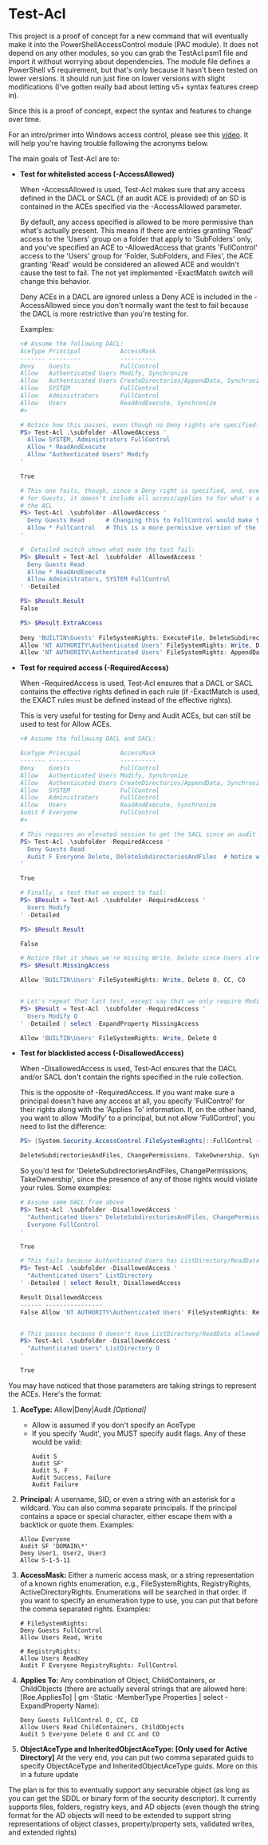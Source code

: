 # Test-Acl
This project is a proof of concept for a new command that will eventually make it into the PowerShellAccessControl module (PAC module). It does not depend on any other modules, so you can grab the TestAcl.psm1 file and import it without worrying about dependencies. The module file defines a PowerShell v5 requirement, but that's only because it hasn't been tested on lower versions. It should run just fine on lower versions with slight modifications (I've gotten really bad about letting v5+ syntax features creep in).

Since this is a proof of concept, expect the syntax and features to change over time.

For an intro/primer into Windows access control, please see this [video](https://www.youtube.com/watch?v=G4bptl-H8PU&t=2s). It will help you're having trouble following the acronyms below.

The main goals of Test-Acl are to:
* **Test for whitelisted access (-AccessAllowed)**

  When -AccessAllowed is used, Test-Acl makes sure that any access defined in the DACL or SACL (if an audit ACE is provided) of an SD is contained in the ACEs specified via the -AccessAllowed parameter.

  By default, any access specified is allowed to be more permissive than what's actually present. This means if there are entries granting 'Read' access to the 'Users' group on a folder that apply to 'SubFolders' only, and you've specified an ACE to -AllowedAccess that grants 'FullControl' access to the 'Users' group for 'Folder, SubFolders, and Files', the ACE granting 'Read' would be considered an allowed ACE and wouldn't cause the test to fail. The not yet implemented -ExactMatch switch will change this behavior.

  Deny ACEs in a DACL are ignored unless a Deny ACE is included in the -AccessAllowed since you don't normally want the test to fail because the DACL is more restrictive than you're testing for.

  Examples:

  ```powershell
  <# Assume the following DACL:
  AceType Principal           AccessMask                                InheritedFrom   AppliesTo
  ------- ---------           ----------                                -------------   ---------
  Deny    Guests              FullControl                               <not inherited> O CC CO
  Allow   Authenticated Users Modify, Synchronize                       <not inherited>   CC CO
  Allow   Authenticated Users CreateDirectories/AppendData, Synchronize <not inherited> O
  Allow   SYSTEM              FullControl                               <not inherited> O CC CO
  Allow   Administrators      FullControl                               <not inherited> O CC CO
  Allow   Users               ReadAndExecute, Synchronize               <not inherited> O CC CO
  #>

  # Notice how this passes, even though no Deny rights are specified:
  PS> Test-Acl .\subfolder -AllowedAccess '
    Allow SYSTEM, Administrators FullControl
    Allow * ReadAndExecute
    Allow "Authenticated Users" Modify
  '
  
  True

  # This one fails, though, since a Deny right is specified, and, even though it's
  # for Guests, it doesn't include all access/applies to for what's actually on
  # the ACL
  PS> Test-Acl .\subfolder -AllowedAccess '
    Deny Guests Read      # Changing this to FullControl would make the test pass
    Allow * FullControl   # This is a more permissive version of the previous test
  '
  
  # -Detailed switch shows what made the test fail:
  PS> $Result = Test-Acl .\subfolder -AllowedAccess '
    Deny Guests Read
    Allow * ReadAndExecute
    Allow Administrators, SYSTEM FullControl
  ' -Detailed
  
  PS> $Result.Result
  False

  PS> $Result.ExtraAccess
        
  Deny 'BUILTIN\Guests' FileSystemRights: ExecuteFile, DeleteSubdirectoriesAndFiles, Write, Delete, ChangePermissions, TakeOwnership, Synchronize O, CC, CO
  Allow 'NT AUTHORITY\Authenticated Users' FileSystemRights: Write, Delete CC, CO
  Allow 'NT AUTHORITY\Authenticated Users' FileSystemRights: AppendData O
  ``` 

* **Test for required access (-RequiredAccess)**

  When -RequiredAccess is used, Test-Acl ensures that a DACL or SACL contains the effective rights defined in each rule (if -ExactMatch is used, the EXACT rules must be defined instead of the effective rights).
  
  This is very useful for testing for Deny and Audit ACEs, but can still be used to test for Allow ACEs.

  ```powershell
  <# Assume the following DACL and SACL:

  AceType Principal           AccessMask                                InheritedFrom   AppliesTo
  ------- ---------           ----------                                -------------   ---------
  Deny    Guests              FullControl                               <not inherited> O CC CO
  Allow   Authenticated Users Modify, Synchronize                       <not inherited>   CC CO
  Allow   Authenticated Users CreateDirectories/AppendData, Synchronize <not inherited> O
  Allow   SYSTEM              FullControl                               <not inherited> O CC CO
  Allow   Administrators      FullControl                               <not inherited> O CC CO
  Allow   Users               ReadAndExecute, Synchronize               <not inherited> O CC CO
  Audit F Everyone            FullControl                               <not inherited> O CC CO
  #>

  # This requires an elevated session to get the SACL since an audit ACE is included
  PS> Test-Acl .\subfolder -RequiredAccess '
    Deny Guests Read
    Audit F Everyone Delete, DeleteSubdirectoriesAndFiles  # Notice we''re not requiring FullControl
  '

  True

  # Finally, a test that we expect to fail:
  PS> $Result = Test-Acl .\subfolder -RequiredAccess '
    Users Modify
  ' -Detailed

  PS> $Result.Result

  False

  # Notice that it shows we're missing Write, Delete since Users already had ReadAndExecute
  PS> $Result.MissingAccess
  
  Allow 'BUILTIN\Users' FileSystemRights: Write, Delete O, CC, CO


  # Let's repeat that last test, except say that we only require Modify on the folder (O)
  PS> $Result = Test-Acl .\subfolder -RequiredAccess '
    Users Modify O
  ' -Detailed | select -ExpandProperty MissingAccess

  Allow 'BUILTIN\Users' FileSystemRights: Write, Delete O
  ```

  
* **Test for blacklisted access (-DisallowedAccess)**

  When -DisallowedAccess is used, Test-Acl ensures that the DACL and/or SACL don't contain the rights specified in the rule collection.

  This is the opposite of -RequiredAccess. If you want make sure a principal doesn't have any access at all, you specify 'FullControl' for their rights along with the 'Applies To' information. If, on the other hand, you want to allow 'Modify' to a principal, but not allow 'FullControl', you need to list the difference: 

  ```powershell
  PS> [System.Security.AccessControl.FileSystemRights]::FullControl -band (-bnot [System.Security.AccessControl.FileSystemRights]::Modify)
  
  DeleteSubdirectoriesAndFiles, ChangePermissions, TakeOwnership, Synchronize
  ```

  So you'd test for 'DeleteSubdirectoriesAndFiles, ChangePermissions, TakeOwnership', since the presence of any of those rights would violate your rules. Some examples:

  ```powershell
  # Assume same DACL from above
  PS> Test-Acl .\subfolder -DisallowedAccess '
    "Authenticated Users" DeleteSubdirectoriesAndFiles, ChangePermissions, TakeOwnership CC, CO
    Everyone FullControl
  '

  True
  
  # This fails because Authenticated Users has ListDirectory/ReadData for CC, CO
  PS> Test-Acl .\subfolder -DisallowedAccess '
    "Authenticated Users" ListDirectory
  ' -Detailed | select Result, DisallowedAccess

  Result DisallowedAccess                                                          
  ------ ----------------                                                          
  False Allow 'NT AUTHORITY\Authenticated Users' FileSystemRights: ReadData CC, CO

  
  # This passes because O doesn't have ListDirectory/ReadData allowed for Authenticated Users
  PS> Test-Acl .\subfolder -DisallowedAccess '
    "Authenticated Users" ListDirectory O
  '

  True

  ```
  

You may have noticed that those parameters are taking strings to represent the ACEs. Here's the format:
1. **AceType:** Allow|Deny|Audit *[Optional]*
   * Allow is assumed if you don't specify an AceType
   * If you specify 'Audit', you MUST specify audit flags. Any of these would be valid:
      ```
      Audit S
      Audit SF'
      Audit S, F
      Audit Success, Failure
      Audit Failure
      ```
1. **Principal:** A username, SID, or even a string with an asterisk for a wildcard. You can also comma separate principals. If the principal contains a space or special character, either escape them with a backtick or quote them. Examples:
   ```
   Allow Everyone
   Audit SF 'DOMAIN\*'
   Deny User1, User2, User3
   Allow S-1-5-11
   ```
1. **AccessMask:** Either a numeric access mask, or a string representation of a known rights enumeration, e.g., FileSystemRights, RegistryRights, ActiveDirectoryRights. Enumerations will be searched in that order. If you want to specify an enumeration type to use, you can put that before the comma separated rights. Examples:
   ```
   # FileSystemRights:
   Deny Guests FullControl
   Allow Users Read, Write

   # RegistryRights:
   Allow Users ReadKey
   Audit F Everyone RegistryRights: FullControl
   ```

1. **Applies To:** Any combination of Object, ChildContainers, or ChildObjects (there are actually several strings that are allowed here: [Roe.AppliesTo] | gm -Static -MemberType Properties | select -ExpandProperty Name):

   ```
   Deny Guests FullControl O, CC, CO
   Allow Users Read ChildContainers, ChildObjects
   Audit S Everyone Delete O and CC and CO
   ```

1. **ObjectAceType and InheritedObjectAceType: [Only used for Active Directory]** At the very end, you can put two comma separated guids to specify ObjectAceType and InheritedObjectAceType guids. More on this in a future update

The plan is for this to eventually support any securable object (as long as you can get the SDDL or binary form of the security descriptor). It currently supports files, folders, registry keys, and AD objects (even though the string format for the AD objects will need to be extended to support string representations of object classes, property/property sets, validated writes, and extended rights)
